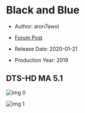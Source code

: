 # Black and Blue

* Author: aron7awol

* [Forum Post](https://www.avsforum.com/threads/bass-eq-for-filtered-movies.2995212/post-59120392)

* Release Date: 2020-01-21
* Production Year: 2019

## DTS-HD MA 5.1

![img 0](https://i.imgur.com/Keb3zJl.jpg)

![img 1](https://i.imgur.com/U06LAMR.png)


